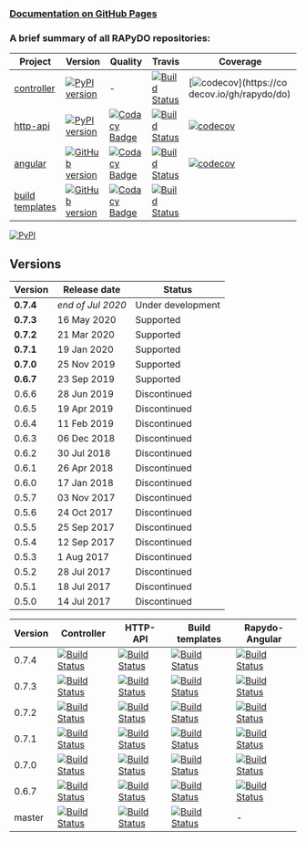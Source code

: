 ### [Documentation on GitHub Pages](https://rapydo.github.io/docs)

### A brief summary of all RAPyDO repositories:

| Project | Version | Quality | Travis | Coverage |
| --- | --- | --- | --- | --- |
| [controller](https://github.com/rapydo/do) | [![PyPI version](https://badge.fury.io/py/rapydo-controller.svg)](https://badge.fury.io/py/rapydo-controller) | - | [![Build Status](https://travis-ci.org/rapydo/do.svg?branch=master)](https://travis-ci.org/rapydo/do) | [![codecov](https://codecov.io/gh/rapydo/do/branch/0.7.4/graph/badge.svg)](https://co decov.io/gh/rapydo/do) |
| [http-api](https://github.com/rapydo/http-api) | [![PyPI version](https://badge.fury.io/py/rapydo-http.svg)](https://badge.fury.io/py/rapydo-http) | [![Codacy Badge](https://app.codacy.com/project/badge/Grade/7fb33f343d824eaeb323672545ad9cca)](https://www.codacy.com/gh/rapydo/http-api?utm_source=github.com&amp;utm_medium=referral&amp;utm_content=rapydo/http-api&amp;utm_campaign=Badge_Grade) | [![Build Status](https://travis-ci.org/rapydo/http-api.svg?branch=master)](https://travis-ci.org/rapydo/http-api) | [![codecov](https://codecov.io/gh/rapydo/http-api/branch/0.7.4/graph/badge.svg)](https://codecov.io/gh/rapydo/http-api) |
| [angular](https://github.com/rapydo/rapydo-angular) | [![GitHub version](https://img.shields.io/github/tag/rapydo/rapydo-angular.svg)](https://github.com/rapydo/rapydo-angular/releases) | [![Codacy Badge](https://api.codacy.com/project/badge/Grade/62dbfaf2b3cb42eeae6e37bc4ed559d0)](https://www.codacy.com/manual/rapydo/rapydo-angular?utm_source=github.com&amp;utm_medium=referral&amp;utm_content=rapydo/rapydo-angular&amp;utm_campaign=Badge_Grade) | [![Build Status](https://travis-ci.org/rapydo/rapydo-angular.svg)](https://travis-ci.org/rapydo/rapydo-angular) | [![codecov](https://codecov.io/gh/rapydo/rapydo-angular/branch/0.7.4/graph/badge.svg)](https://codecov.io/gh/rapydo/rapydo-angular) |
| [build templates](https://github.com/rapydo/build-templates) | [![GitHub version](https://img.shields.io/github/tag/rapydo/build-templates.svg)](https://github.com/rapydo/build-templates/releases) | [![Codacy Badge](https://api.codacy.com/project/badge/Grade/fd7b137c51da4bec85657ab2f60a7485)](https://app.codacy.com/app/rapydo/build-templates?utm_source=github.com&utm_medium=referral&utm_content=rapydo/build-templates&utm_campaign=Badge_Grade_Dashboard) | [![Build Status](https://travis-ci.org/rapydo/build-templates.svg?branch=master)](https://travis-ci.org/rapydo/build-templates) |  |

[![PyPI](https://img.shields.io/pypi/l/rapydo-controller.svg)](https://github.com/rapydo/core/blob/master/LICENSE)


## Versions

| Version | Release date | Status |
| --- | --- | --- |
| **0.7.4** | *end of Jul 2020* | Under development |
| **0.7.3** | 16 May 2020 | Supported |
| **0.7.2** | 21 Mar 2020 | Supported |
| **0.7.1** | 19 Jan 2020 | Supported |
| **0.7.0** | 25 Nov 2019 | Supported |
| **0.6.7** | 23 Sep 2019 | Supported |
| 0.6.6 | 28 Jun 2019 | Discontinued |
| 0.6.5 | 19 Apr 2019 | Discontinued |
| 0.6.4 | 11 Feb 2019 | Discontinued |
| 0.6.3 | 06 Dec 2018 | Discontinued |
| 0.6.2 | 30 Jul 2018 | Discontinued |
| 0.6.1 | 26 Apr 2018 | Discontinued |
| 0.6.0 | 17 Jan 2018 | Discontinued |
| 0.5.7 | 03 Nov 2017 | Discontinued |
| 0.5.6 | 24 Oct 2017 | Discontinued |
| 0.5.5 | 25 Sep 2017 | Discontinued |
| 0.5.4 | 12 Sep 2017 | Discontinued |
| 0.5.3 | 1 Aug 2017 | Discontinued |
| 0.5.2 | 28 Jul 2017 | Discontinued |
| 0.5.1 | 18 Jul 2017 | Discontinued |
| 0.5.0 | 14 Jul 2017 | Discontinued |

| Version | Controller | HTTP-API | Build templates | Rapydo-Angular |
| --- | --- | --- | --- | --- |
| 0.7.4 | [![Build Status](https://travis-ci.org/rapydo/do.svg?branch=0.7.4)](https://travis-ci.org/rapydo/do/branches) | [![Build Status](https://travis-ci.org/rapydo/http-api.svg?branch=0.7.4)](https://travis-ci.org/rapydo/http-api/branches) | [![Build Status](https://travis-ci.org/rapydo/build-templates.svg?branch=0.7.4)](https://travis-ci.org/rapydo/build-templates/branches) | [![Build Status](https://travis-ci.org/rapydo/rapydo-angular.svg?branch=0.7.4)](https://travis-ci.org/rapydo/rapydo-angular/branches) |
| 0.7.3 | [![Build Status](https://travis-ci.org/rapydo/do.svg?branch=0.7.3)](https://travis-ci.org/rapydo/do/branches) | [![Build Status](https://travis-ci.org/rapydo/http-api.svg?branch=0.7.3)](https://travis-ci.org/rapydo/http-api/branches) | [![Build Status](https://travis-ci.org/rapydo/build-templates.svg?branch=0.7.3)](https://travis-ci.org/rapydo/build-templates/branches) | [![Build Status](https://travis-ci.org/rapydo/rapydo-angular.svg?branch=0.7.3)](https://travis-ci.org/rapydo/rapydo-angular/branches) |
| 0.7.2 | [![Build Status](https://travis-ci.org/rapydo/do.svg?branch=0.7.2)](https://travis-ci.org/rapydo/do/branches) | [![Build Status](https://travis-ci.org/rapydo/http-api.svg?branch=0.7.2)](https://travis-ci.org/rapydo/http-api/branches) | [![Build Status](https://travis-ci.org/rapydo/build-templates.svg?branch=0.7.2)](https://travis-ci.org/rapydo/build-templates/branches) | [![Build Status](https://travis-ci.org/rapydo/rapydo-angular.svg?branch=0.7.2)](https://travis-ci.org/rapydo/rapydo-angular/branches) |
| 0.7.1 | [![Build Status](https://travis-ci.org/rapydo/do.svg?branch=0.7.1)](https://travis-ci.org/rapydo/do/branches) | [![Build Status](https://travis-ci.org/rapydo/http-api.svg?branch=0.7.1)](https://travis-ci.org/rapydo/http-api/branches) | [![Build Status](https://travis-ci.org/rapydo/build-templates.svg?branch=0.7.1)](https://travis-ci.org/rapydo/build-templates/branches) | [![Build Status](https://travis-ci.org/rapydo/rapydo-angular.svg?branch=0.7.1)](https://travis-ci.org/rapydo/rapydo-angular/branches) |
| 0.7.0 | [![Build Status](https://travis-ci.org/rapydo/do.svg?branch=0.7.0)](https://travis-ci.org/rapydo/do/branches) | [![Build Status](https://travis-ci.org/rapydo/http-api.svg?branch=0.7.0)](https://travis-ci.org/rapydo/http-api/branches) | [![Build Status](https://travis-ci.org/rapydo/build-templates.svg?branch=0.7.0)](https://travis-ci.org/rapydo/build-templates/branches) | [![Build Status](https://travis-ci.org/rapydo/rapydo-angular.svg?branch=0.7.0)](https://travis-ci.org/rapydo/rapydo-angular/branches) |
| 0.6.7 | [![Build Status](https://travis-ci.org/rapydo/do.svg?branch=0.6.7)](https://travis-ci.org/rapydo/do/branches) | [![Build Status](https://travis-ci.org/rapydo/http-api.svg?branch=0.6.7)](https://travis-ci.org/rapydo/http-api/branches) | [![Build Status](https://travis-ci.org/rapydo/build-templates.svg?branch=0.6.7)](https://travis-ci.org/rapydo/build-templates/branches) | [![Build Status](https://travis-ci.org/rapydo/rapydo-angular.svg?branch=0.6.7)](https://travis-ci.org/rapydo/rapydo-angular/branches) |
| master | [![Build Status](https://travis-ci.org/rapydo/do.svg?branch=master)](https://travis-ci.org/rapydo/do/branches) | [![Build Status](https://travis-ci.org/rapydo/http-api.svg?branch=master)](https://travis-ci.org/rapydo/http-api?branchmaster) | [![Build Status](https://travis-ci.org/rapydo/build-templates.svg?branch=master)](https://travis-ci.org/rapydo/build-templates/branches) | - |

